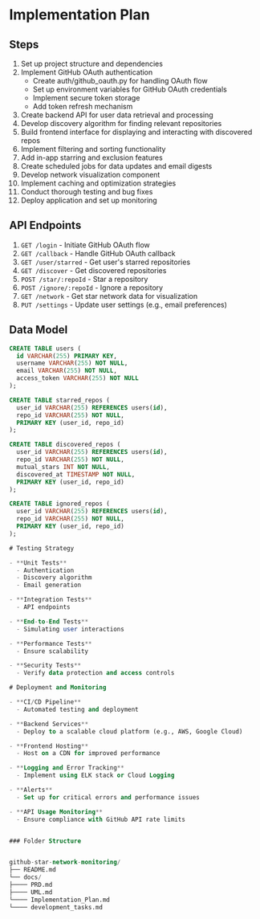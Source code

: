 # Implementation Plan

## Steps
1. Set up project structure and dependencies
2. Implement GitHub OAuth authentication
   - Create auth/github_oauth.py for handling OAuth flow
   - Set up environment variables for GitHub OAuth credentials
   - Implement secure token storage
   - Add token refresh mechanism
3. Create backend API for user data retrieval and processing
4. Develop discovery algorithm for finding relevant repositories
5. Build frontend interface for displaying and interacting with discovered repos
6. Implement filtering and sorting functionality
7. Add in-app starring and exclusion features
8. Create scheduled jobs for data updates and email digests
9. Develop network visualization component
10. Implement caching and optimization strategies
11. Conduct thorough testing and bug fixes
12. Deploy application and set up monitoring

## API Endpoints
1. `GET /login` - Initiate GitHub OAuth flow
2. `GET /callback` - Handle GitHub OAuth callback
3. `GET /user/starred` - Get user's starred repositories
3. `GET /discover` - Get discovered repositories
4. `POST /star/:repoId` - Star a repository
5. `POST /ignore/:repoId` - Ignore a repository
6. `GET /network` - Get star network data for visualization
7. `PUT /settings` - Update user settings (e.g., email preferences)

## Data Model
```sql
CREATE TABLE users (
  id VARCHAR(255) PRIMARY KEY,
  username VARCHAR(255) NOT NULL,
  email VARCHAR(255) NOT NULL,
  access_token VARCHAR(255) NOT NULL
);

CREATE TABLE starred_repos (
  user_id VARCHAR(255) REFERENCES users(id),
  repo_id VARCHAR(255) NOT NULL,
  PRIMARY KEY (user_id, repo_id)
);

CREATE TABLE discovered_repos (
  user_id VARCHAR(255) REFERENCES users(id),
  repo_id VARCHAR(255) NOT NULL,
  mutual_stars INT NOT NULL,
  discovered_at TIMESTAMP NOT NULL,
  PRIMARY KEY (user_id, repo_id)
);

CREATE TABLE ignored_repos (
  user_id VARCHAR(255) REFERENCES users(id),
  repo_id VARCHAR(255) NOT NULL,
  PRIMARY KEY (user_id, repo_id)
);

# Testing Strategy

- **Unit Tests**
  - Authentication
  - Discovery algorithm
  - Email generation

- **Integration Tests**
  - API endpoints

- **End-to-End Tests**
  - Simulating user interactions

- **Performance Tests**
  - Ensure scalability

- **Security Tests**
  - Verify data protection and access controls

# Deployment and Monitoring

- **CI/CD Pipeline**
  - Automated testing and deployment

- **Backend Services**
  - Deploy to a scalable cloud platform (e.g., AWS, Google Cloud)

- **Frontend Hosting**
  - Host on a CDN for improved performance

- **Logging and Error Tracking**
  - Implement using ELK stack or Cloud Logging

- **Alerts**
  - Set up for critical errors and performance issues

- **API Usage Monitoring**
  - Ensure compliance with GitHub API rate limits


### Folder Structure


github-star-network-monitoring/
├── README.md
└── docs/
├──── PRD.md
├──── UML.md
└──── Implementation_Plan.md
└──── development_tasks.md


